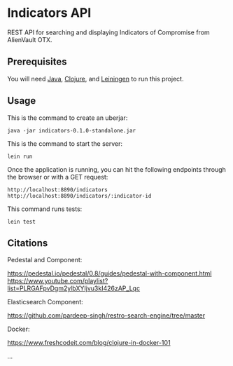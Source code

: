 # Indicators API

REST API for searching and displaying Indicators of Compromise from AlienVault OTX.

## Prerequisites

You will need [Java](https://www.oracle.com/java/technologies/downloads/), [Clojure](https://clojure.org/guides/install_clojure), and [Leiningen](https://leiningen.org/) to run this project.

## Usage

This is the command to create an uberjar:
```
java -jar indicators-0.1.0-standalone.jar
```
This is the command to start the server:
```
lein run
```
Once the application is running, you can hit the following endpoints through the browser or with a GET request:
```
http://localhost:8890/indicators
http://localhost:8890/indicators/:indicator-id
```
This command runs tests:
```
lein test
```
## Citations

Pedestal and Component:

https://pedestal.io/pedestal/0.8/guides/pedestal-with-component.html
https://www.youtube.com/playlist?list=PLRGAFpvDgm2ylbXYIjvu3kI426zAP_Lqc

Elasticsearch Component:

https://github.com/pardeep-singh/restro-search-engine/tree/master

Docker:

https://www.freshcodeit.com/blog/clojure-in-docker-101

...
